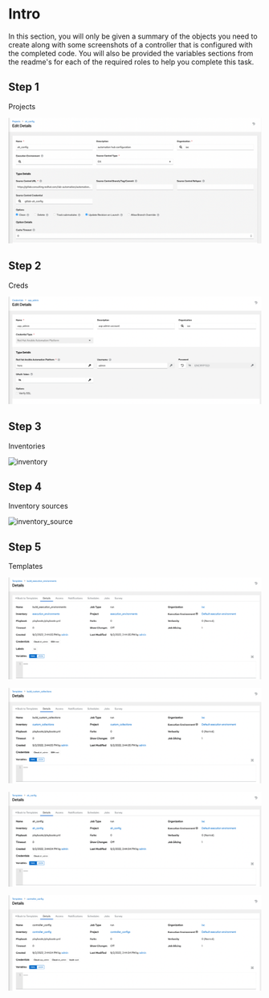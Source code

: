 # Intro

In this section, you will only be given a summary of the objects you need to create along with some screenshots of a controller that is configured with the completed code. You will also be provided the variables sections from the readme's for each of the required roles to help you complete this task.

## Step 1

Projects

![project](assets/images/project_ah_config.png)

## Step 2

Creds

![credential](assets/images/cred_aap_admin.png)

## Step 3

Inventories

![inventory](assets/images/)
## Step 4

Inventory sources

![inventory_source]()

## Step 5

Templates

![job_template_ee](assets/images/jt_build_ee.png)

![job_template_ee](assets/images/jt_custom_collections.png)

![job_template_ee](assets/images/jt_ah_config.png)

![job_template_ee](assets/images/jt_controller_config.png)

